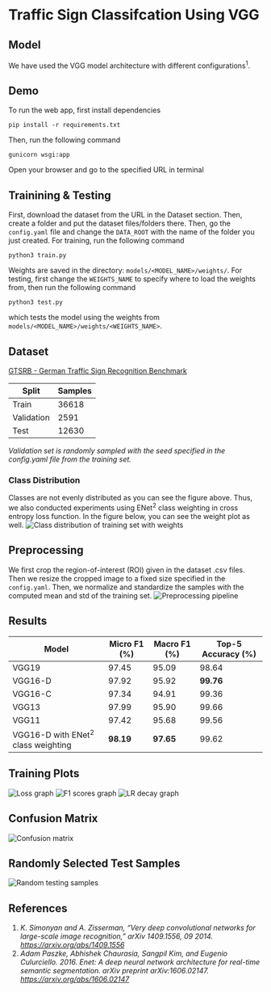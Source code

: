 # Traffic Sign Classifcation Using VGG

## Model
We have used the VGG model architecture with different configurations<sup>1</sup>.


## Demo
To run the web app, first install dependencies
```
pip install -r requirements.txt
```
Then, run the following command
```
gunicorn wsgi:app
```
Open your browser and go to the specified URL in terminal

## Trainining & Testing
First, download the dataset from the URL in the Dataset section. Then, create a folder and put the dataset files/folders there. Then, go the `config.yaml` file and change the `DATA_ROOT` with the name of the folder you just created.
For training, run the following command
```
python3 train.py
```
Weights are saved in the directory: `models/<MODEL_NAME>/weights/`. For testing, first change the `WEIGHTS_NAME` to specify where to load the weights from, then run the following command
```
python3 test.py
```
which tests the model using the weights from `models/<MODEL_NAME>/weights/<WEIGHTS_NAME>`.
## Dataset

[GTSRB - German Traffic Sign Recognition Benchmark](https://www.kaggle.com/datasets/meowmeowmeowmeowmeow/gtsrb-german-traffic-sign)

| Split | Samples |
| ----------- | ----------- |
| Train | 36618 |
| Validation | 2591 |
| Test | 12630 |

*Validation set is randomly sampled with the seed specified in the config.yaml file from the training set.*

### Class Distribution
Classes are not evenly distributed as you can see the figure above. Thus, we also conducted experiments using ENet<sup>2</sup> class weighting in cross entropy loss function. In the figure below, you can see the weight plot as well.
![Class distribution of training set with weights](images/dataset_dist_with_class_weights.png)

## Preprocessing
We first crop the region-of-interest (ROI) given in the dataset .csv files. Then we resize the cropped image to a fixed size specified in the `config.yaml`. Then, we normalize and standardize the samples with the computed mean and std of the training set.
![Preprocessing pipeline](images/preprocess.png)

## Results
| Model                                         | Micro F1 (%) | Macro F1 (%) | Top-5 Accuracy (%) |
|-----------------------------------------------|--------------|--------------|--------------------|
| VGG19                                         | 97.45        | 95.09        | 98.64              |
| VGG16-D                                       | 97.92        | 95.92        | **99.76**          |
| VGG16-C                                       | 97.34        | 94.91        | 99.36              |
| VGG13                                         | 97.99        | 95.90        | 99.66              |
| VGG11                                         | 97.42        | 95.68        | 99.56              |
| VGG16-D with ENet<sup>2</sup> class weighting | **98.19**    | **97.65**    | 99.62              |

## Training Plots
![Loss graph](images/losses.png)
![F1 scores graph](images/f1_scores.png)
![LR decay graph](images/lr_decay.png)
## Confusion Matrix
![Confusion matrix](images/cm.png)
## Randomly Selected Test Samples
![Random testing samples](images/test_samples.png)

## References
1. *K. Simonyan and A. Zisserman, “Very deep convolutional networks for large-scale image recognition,” arXiv 1409.1556, 09 2014. https://arxiv.org/abs/1409.1556*
2. *Adam Paszke, Abhishek Chaurasia, Sangpil Kim, and Eugenio Culurciello. 2016. Enet: A deep neural network architecture for real-time semantic segmentation. arXiv preprint arXiv:1606.02147. https://arxiv.org/abs/1606.02147*